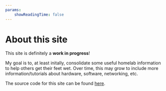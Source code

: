 ```yaml
---
params:
    showReadingTime: false
---
```


# About this site

This site is definitely a **work in progress**!

My goal is to, at least initally, consolidate some useful homelab information to help others get their feet wet. Over time, this may grow to include more information/tutorials about hardware, software, networking, etc.

The source code for this site can be found [here](https://github.com/OverlyDev/Homelab).